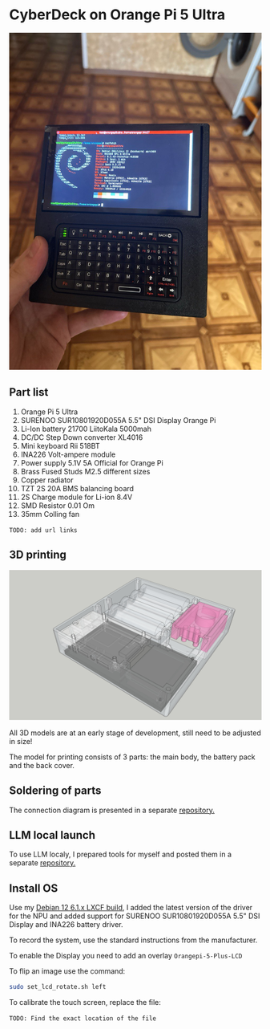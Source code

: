# CyberDeck on Orange Pi 5 Ultra

![CyberDeck](/image/1.jpg)

## Part list

1. Orange Pi 5 Ultra
2. SURENOO SUR10801920D055A 5.5" DSI Display Orange Pi
3. Li-Ion battery 21700 LiitoKala 5000mah
4. DC/DC Step Down converter XL4016
5. Mini keyboard Rii 518BT
6. INA226 Volt-ampere module
7. Power supply 5.1V 5A Official for Orange Pi
8. Brass Fused Studs M2.5 different sizes
9. Copper radiator
10. TZT 2S 20A BMS balancing board
11. 2S Charge module for Li-ion 8.4V
12. SMD Resistor 0.01 Om
13. 35mm Colling fan

`TODO: add url links`

## 3D printing

![3D Model](/image/3d_model.jpg)

All 3D models are at an early stage of development, still need to be adjusted in size!

The model for printing consists of 3 parts: the main body, the battery pack and the back cover.

## Soldering of parts

The connection diagram is presented in a separate [repository.](https://github.com/DrHo1y/ina226-battery-driver)

## LLM local launch

To use LLM localy, I prepared tools for myself and posted them in a separate [repository.](https://github.com/DrHo1y/rkllm-gradio-server)

## Install OS

Use my [Debian 12 6.1.x LXCF build](https://github.com/DrHo1y/orangepi-build/releases/tag/v1.0.0), I added the latest version of the driver for the NPU and added support for SURENOO SUR10801920D055A 5.5" DSI Display and INA226 battery driver.

To record the system, use the standard instructions from the manufacturer.

To enable the Display you need to add an overlay `Orangepi-5-Plus-LCD`

To flip an image use the command:

```bash
sudo set_lcd_rotate.sh left
```

To calibrate the touch screen, replace the file:

`TODO: Find the exact location of the file`